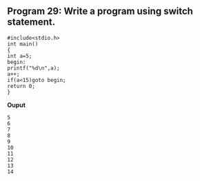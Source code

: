 ## Program 29: Write a program using switch statement.
```
#include<stdio.h>
int main()
{
int a=5;
begin:
printf("%d\n",a);
a++;
if(a<15)goto begin;
return 0;
}
```
**Ouput**
```
5
6
7   
8
9
10
11
12
13
14
```
            
